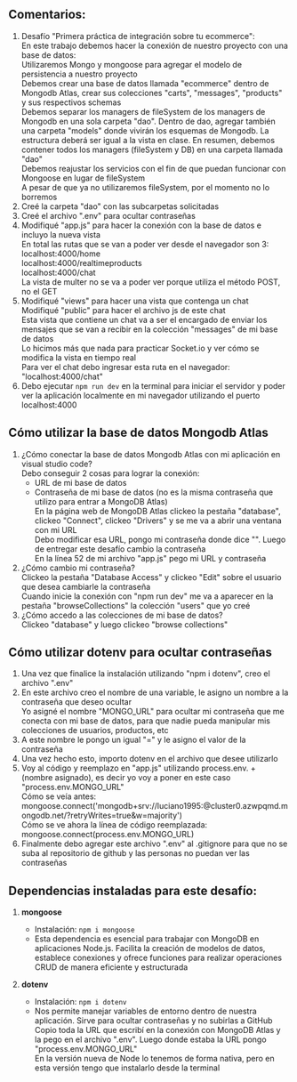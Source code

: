 ## Comentarios:

1. Desafío "Primera práctica de integración sobre tu ecommerce": <br>
   En este trabajo debemos hacer la conexión de nuestro proyecto con una base de datos: <br>
   Utilizaremos Mongo y mongoose para agregar el modelo de persistencia a nuestro proyecto <br>
   Debemos crear una base de datos llamada "ecommerce" dentro de Mongodb Atlas, crear sus colecciones "carts", "messages", "products" y sus respectivos schemas <br>
   Debemos separar los managers de fileSystem de los managers de Mongodb en una sola carpeta "dao". Dentro de dao, agregar también una carpeta "models" donde vivirán los esquemas de Mongodb. La estructura deberá ser igual a la vista en clase. En resumen, debemos contener todos los managers (fileSystem y DB) en una carpeta llamada "dao" <br>
   Debemos reajustar los servicios con el fin de que puedan funcionar con Mongoose en lugar de fileSystem <br>
   A pesar de que ya no utilizaremos fileSystem, por el momento no lo borremos
2. Creé la carpeta "dao" con las subcarpetas solicitadas
3. Creé el archivo ".env" para ocultar contraseñas
4. Modifiqué "app.js" para hacer la conexión con la base de datos e incluyo la nueva vista <br>
   En total las rutas que se van a poder ver desde el navegador son 3: <br>
   localhost:4000/home <br>
   localhost:4000/realtimeproducts <br>
   localhost:4000/chat <br>
   La vista de multer no se va a poder ver porque utiliza el método POST, no el GET
5. Modifiqué "views" para hacer una vista que contenga un chat <br>
   Modifiqué "public" para hacer el archivo js de este chat <br>
   Esta vista que contiene un chat va a ser el encargado de enviar los mensajes que se van a recibir en la colección "messages" de mi base de datos <br>
   Lo hicimos más que nada para practicar Socket.io y ver cómo se modifica la vista en tiempo real <br>
   Para ver el chat debo ingresar esta ruta en el navegador: "localhost:4000/chat"
6. Debo ejecutar `npm run dev` en la terminal para iniciar el servidor y poder ver la aplicación localmente en mi navegador utilizando el puerto localhost:4000



## Cómo utilizar la base de datos Mongodb Atlas

1. ¿Cómo conectar la base de datos Mongodb Atlas con mi aplicación en visual studio code? <br>
   Debo conseguir 2 cosas para lograr la conexión: <br>
   -  URL de mi base de datos <br>
   -  Contraseña de mi base de datos (no es la misma contraseña que utilizo para entrar a MongoDB Atlas) <br>
   En la página web de MongoDB Atlas clickeo la pestaña "database", clickeo "Connect", clickeo "Drivers" y se me va a abrir una ventana con mi URL <br>
   Debo modificar esa URL, pongo mi contraseña donde dice "<password>". Luego de entregar este desafío cambio la contraseña <br>
   En la línea 52 de mi archivo "app.js" pego mi URL y contraseña
2. ¿Cómo cambio mi contraseña? <br>
   Clickeo la pestaña "Database Access" y clickeo "Edit" sobre el usuario que desea cambiarle la contraseña <br>
   Cuando inicie la conexión con "npm run dev" me va a aparecer en la pestaña "browseCollections" la colección "users" que yo creé
3. ¿Cómo accedo a las colecciones de mi base de datos? <br>
   Clickeo "database" y luego clickeo "browse collections"



## Cómo utilizar dotenv para ocultar contraseñas

1. Una vez que finalice la instalación utilizando "npm i dotenv", creo el archivo ".env"
2. En este archivo creo el nombre de una variable, le asigno un nombre a la contraseña que deseo ocultar <br>
   Yo asigné el nombre "MONGO_URL" para ocultar mi contraseña que me conecta con mi base de datos, para que nadie pueda manipular mis colecciones de usuarios, productos, etc
3. A este nombre le pongo un igual "=" y le asigno el valor de la contraseña
4. Una vez hecho esto, importo dotenv en el archivo que desee utilizarlo
5. Voy al código y reemplazo en "app.js" utilizando process.env. + (nombre asignado), es decir yo voy a poner en este caso "process.env.MONGO_URL" <br>
   Cómo se veía antes: <br>
   mongoose.connect('mongodb+srv://luciano1995:<password>@cluster0.azwpqmd.mongodb.net/?retryWrites=true&w=majority') <br>
   Cómo se ve ahora la línea de código reemplazada: <br>
   mongoose.connect(process.env.MONGO_URL)
6. Finalmente debo agregar este archivo ".env" al .gitignore para que no se suba al repositorio de github y las personas no puedan ver las contraseñas



## Dependencias instaladas para este desafío:

1. **mongoose**

   - Instalación: `npm i mongoose`
   - Esta dependencia es esencial para trabajar con MongoDB en aplicaciones Node.js. Facilita la creación de modelos de datos, establece conexiones y ofrece funciones para realizar operaciones CRUD de manera eficiente y estructurada

2. **dotenv**
   - Instalación: `npm i dotenv`
   - Nos permite manejar variables de entorno dentro de nuestra aplicación. Sirve para ocultar contraseñas y no subirlas a GitHub <br>
   Copio toda la URL que escribí en la conexión con MongoDB Atlas y la pego en el archivo ".env". Luego donde estaba la URL pongo "process.env.MONGO_URL" <br>
   En la versión nueva de Node lo tenemos de forma nativa, pero en esta versión tengo que instalarlo desde la terminal